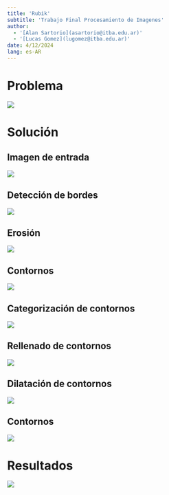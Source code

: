 ```yaml
---
title: 'Rubik'
subtitle: 'Trabajo Final Procesamiento de Imagenes'
author:
  - '[Alan Sartorio](asartorio@itba.edu.ar)'
  - '[Lucas Gomez](lugomez@itba.edu.ar)'
date: 4/12/2024
lang: es-AR
---
```



# Problema

![](output/input_images.png)

# Solución

## Imagen de entrada

![](output/00_chosen_input_image.png)

## Detección de bordes

![](output/01_edge_detection.png)

## Erosión

![](output/02_erode.png)

## Contornos

![](output/03_contours.png)

## Categorización de contornos

![](output/04_categorized_contours.png)

## Rellenado de contornos

![](output/05_filled_contours.png)

## Dilatación de contornos

![](output/06_dilate.png)

## Contornos

![](output/07_find_quad.png)

# Resultados

![](output/input_images.png)